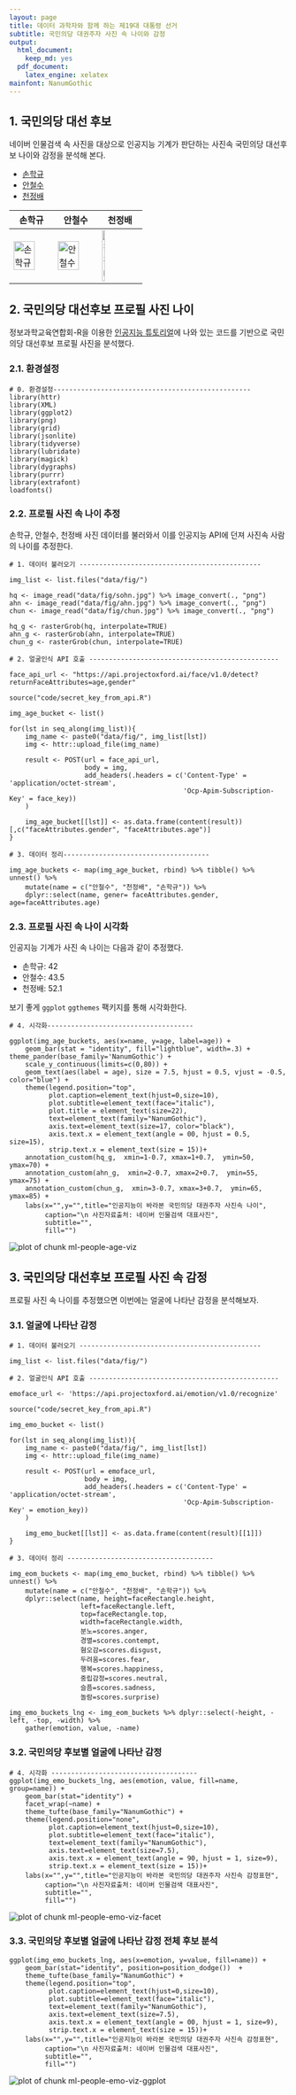 ```yaml
---
layout: page
title: 데이터 과학자와 함께 하는 제19대 대통령 선거
subtitle: 국민의당 대권주자 사진 속 나이와 감정
output:
  html_document: 
    keep_md: yes
  pdf_document:
    latex_engine: xelatex
mainfont: NanumGothic
---
```




## 1. 국민의당 대선 후보 

네이버 인물검색 속 사진을 대상으로 인공지능 기계가 판단하는 사진속 국민의당 대선후보 나이와 감정을 분석해 본다.

- [손학규](https://search.naver.com/search.naver?where=nexearch&query=%EC%86%90%ED%95%99%EA%B7%9C&sm=top_hty&fbm=0&ie=utf8)
- [안철수](https://search.naver.com/search.naver?where=nexearch&query=%EC%95%88%EC%B2%A0%EC%88%98&sm=top_hty&fbm=1&ie=utf8)
- [천정배](https://search.naver.com/search.naver?where=nexearch&query=%EC%B2%9C%EC%A0%95%EB%B0%B0&sm=top_hty&fbm=1&ie=utf8)

|                   손학규                             |                        안철수                       |                       천정배                        |
|------------------------------------------------------|-----------------------------------------------------|-----------------------------------------------------|
| <img src="data/fig/sohn.jpg" alt="손학규" width="77%" /> | <img src="data/fig/ahn.jpg" alt="안철수" width="77%" /> | <img src="data/fig/chun.jpg" alt="천정배" width="27%" />|



## 2. 국민의당 대선후보 프로필 사진 나이

정보과학교육연합회-R을 이용한 [인공지능 튜토리얼](http://statkclee.github.io/deep-learning/ms-oxford-kcode-tutorial.html)에 나와 있는 코드를 기반으로 
국민의당 대선후보 프로필 사진을 분석했다.

### 2.1. 환경설정


~~~{.r}
# 0. 환경설정--------------------------------------------------
library(httr)
library(XML)
library(ggplot2)
library(png)
library(grid)
library(jsonlite)
library(tidyverse)
library(lubridate)
library(magick)
library(dygraphs)
library(purrr)
library(extrafont)
loadfonts()
~~~

### 2.2. 프로필 사진 속 나이 추정

손학규, 안철수, 천정배 사진 데이터를 불러와서 이를 인공지능 API에 던져
사진속 사람의 나이를 추정한다.


~~~{.r}
# 1. 데이터 불러오기 ----------------------------------------------

img_list <- list.files("data/fig/")

hq <- image_read("data/fig/sohn.jpg") %>% image_convert(., "png")
ahn <- image_read("data/fig/ahn.jpg") %>% image_convert(., "png")
chun <- image_read("data/fig/chun.jpg") %>% image_convert(., "png")

hq_g <- rasterGrob(hq, interpolate=TRUE)
ahn_g <- rasterGrob(ahn, interpolate=TRUE)
chun_g <- rasterGrob(chun, interpolate=TRUE)

# 2. 얼굴인식 API 호출 ------------------------------------------------

face_api_url <- "https://api.projectoxford.ai/face/v1.0/detect?returnFaceAttributes=age,gender"

source("code/secret_key_from_api.R")

img_age_bucket <- list()

for(lst in seq_along(img_list)){
    img_name <- paste0("data/fig/", img_list[lst])
    img <- httr::upload_file(img_name)
    
    result <- POST(url = face_api_url,
                   body = img,
                   add_headers(.headers = c('Content-Type' = 'application/octet-stream',
                                            'Ocp-Apim-Subscription-Key' = face_key))
    )
    
    img_age_bucket[[lst]] <- as.data.frame(content(result))[,c("faceAttributes.gender", "faceAttributes.age")]
}

# 3. 데이터 정리-------------------------------------

img_age_buckets <- map(img_age_bucket, rbind) %>% tibble() %>% unnest() %>% 
    mutate(name = c("안철수", "천정배", "손학규")) %>% 
    dplyr::select(name, gener= faceAttributes.gender, age=faceAttributes.age)
~~~

### 2.3. 프로필 사진 속 나이 시각화

인공지능 기계가 사진 속 나이는 다음과 같이 추정했다.

- 손학규: 42
- 안철수: 43.5
- 천정배: 52.1

보기 좋게 `ggplot` `ggthemes` 팩키지를 통해 시각화한다.



~~~{.r}
# 4. 시각화-------------------------------------

ggplot(img_age_buckets, aes(x=name, y=age, label=age)) +
    geom_bar(stat = "identity", fill="lightblue", width=.3) + theme_pander(base_family='NanumGothic') + 
    scale_y_continuous(limits=c(0,80)) +
    geom_text(aes(label = age), size = 7.5, hjust = 0.5, vjust = -0.5, color="blue") +
    theme(legend.position="top", 
          plot.caption=element_text(hjust=0,size=10),
          plot.subtitle=element_text(face="italic"),
          plot.title = element_text(size=22),
          text=element_text(family="NanumGothic"), 
          axis.text=element_text(size=17, color="black"),
          axis.text.x = element_text(angle = 00, hjust = 0.5, size=15),
          strip.text.x = element_text(size = 15))+
    annotation_custom(hq_g,  xmin=1-0.7, xmax=1+0.7,  ymin=50, ymax=70) +
    annotation_custom(ahn_g,  xmin=2-0.7, xmax=2+0.7,  ymin=55, ymax=75) +
    annotation_custom(chun_g,  xmin=3-0.7, xmax=3+0.7,  ymin=65, ymax=85) +
    labs(x="",y="",title="인공지능이 바라본 국민의당 대권주자 사진속 나이",
         caption="\n 사진자료출처: 네이버 인물검색 대표사진",
         subtitle="",
         fill="")
~~~

<img src="fig/ml-people-age-viz-1.png" title="plot of chunk ml-people-age-viz" alt="plot of chunk ml-people-age-viz" style="display: block; margin: auto;" />


## 3. 국민의당 대선후보 프로필 사진 속 감정

프로필 사진 속 나이를 추정했으면 이번에는 얼굴에 나타난 감정을 분석해보자.

### 3.1. 얼굴에 나타난 감정


~~~{.r}
# 1. 데이터 불러오기 ----------------------------------------------

img_list <- list.files("data/fig/")

# 2. 얼굴인식 API 호출 ------------------------------------------------

emoface_url <- 'https://api.projectoxford.ai/emotion/v1.0/recognize'

source("code/secret_key_from_api.R")

img_emo_bucket <- list()

for(lst in seq_along(img_list)){
    img_name <- paste0("data/fig/", img_list[lst])
    img <- httr::upload_file(img_name)
    
    result <- POST(url = emoface_url,
                   body = img,
                   add_headers(.headers = c('Content-Type' = 'application/octet-stream',
                                            'Ocp-Apim-Subscription-Key' = emotion_key))
    )
    
    img_emo_bucket[[lst]] <- as.data.frame(content(result)[[1]])
}

# 3. 데이터 정리 -------------------------------------

img_eom_buckets <- map(img_emo_bucket, rbind) %>% tibble() %>% unnest() %>% 
    mutate(name = c("안철수", "천정배", "손학규")) %>% 
    dplyr::select(name, height=faceRectangle.height,
                  left=faceRectangle.left,
                  top=faceRectangle.top,
                  width=faceRectangle.width,
                  분노=scores.anger,
                  경멸=scores.contempt,
                  혐오감=scores.disgust,
                  두려움=scores.fear,
                  행복=scores.happiness,
                  중립감정=scores.neutral,
                  슬픔=scores.sadness,
                  놀람=scores.surprise)

img_emo_buckets_lng <- img_eom_buckets %>% dplyr::select(-height, -left, -top, -width) %>% 
    gather(emotion, value, -name)
~~~

### 3.2. 국민의당 후보별 얼굴에 나타난 감정


~~~{.r}
# 4. 시각화 -------------------------------------
ggplot(img_emo_buckets_lng, aes(emotion, value, fill=name, group=name)) +
    geom_bar(stat="identity") +
    facet_wrap(~name) +
    theme_tufte(base_family="NanumGothic") +
    theme(legend.position="none", 
          plot.caption=element_text(hjust=0,size=10),
          plot.subtitle=element_text(face="italic"),
          text=element_text(family="NanumGothic"), 
          axis.text=element_text(size=7.5),
          axis.text.x = element_text(angle = 90, hjust = 1, size=9),
          strip.text.x = element_text(size = 15))+
    labs(x="",y="",title="인공지능이 바라본 국민의당 대권주자 사진속 감정표현",
         caption="\n 사진자료출처: 네이버 인물검색 대표사진",
         subtitle="",
         fill="")
~~~

<img src="fig/ml-people-emo-viz-facet-1.png" title="plot of chunk ml-people-emo-viz-facet" alt="plot of chunk ml-people-emo-viz-facet" style="display: block; margin: auto;" />

### 3.3. 국민의당 후보별 얼굴에 나타난 감정 전체 후보 분석


~~~{.r}
ggplot(img_emo_buckets_lng, aes(x=emotion, y=value, fill=name)) +
    geom_bar(stat="identity", position=position_dodge())  +
    theme_tufte(base_family="NanumGothic") +
    theme(legend.position="top", 
          plot.caption=element_text(hjust=0,size=10),
          plot.subtitle=element_text(face="italic"),
          text=element_text(family="NanumGothic"), 
          axis.text=element_text(size=7.5),
          axis.text.x = element_text(angle = 00, hjust = 1, size=9),
          strip.text.x = element_text(size = 15))+
    labs(x="",y="",title="인공지능이 바라본 국민의당 대권주자 사진속 감정표현",
         caption="\n 사진자료출처: 네이버 인물검색 대표사진",
         subtitle="",
         fill="")
~~~

<img src="fig/ml-people-emo-viz-ggplot-1.png" title="plot of chunk ml-people-emo-viz-ggplot" alt="plot of chunk ml-people-emo-viz-ggplot" style="display: block; margin: auto;" />



